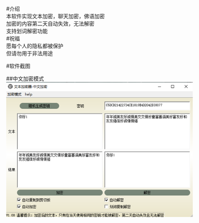 #介绍  
本软件实现文本加密，聊天加密，佛语加密  
加密的内容第二天自动失效，无法解密  
支持划词解密功能  
#祝福   
愿每个人的隐私都被保护  
但请勿用于非法用途  

#软件截图   

##中文加密模式  
![](https://raw.githubusercontent.com/futureforno/encrypt-/main/pics/20221108165232.png)

 
